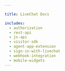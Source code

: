 ```yaml
---

title: LiveChat Docs

includes:
  - authorization
  - rest-api
  - js-api
  - visitor-sdk
  - agent-app-extension
  - sign-in-with-livechat
  - webhook-integration
  - mobile-widgets
---
```

